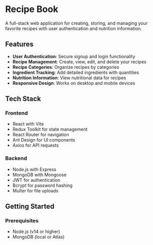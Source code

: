 # Recipe Book

A full-stack web application for creating, storing, and managing your favorite recipes with user authentication and nutrition information.

## Features

- **User Authentication**: Secure signup and login functionality
- **Recipe Management**: Create, view, edit, and delete your recipes
- **Recipe Categories**: Organize recipes by categories
- **Ingredient Tracking**: Add detailed ingredients with quantities
- **Nutrition Information**: View nutritional data for recipes
- **Responsive Design**: Works on desktop and mobile devices

## Tech Stack

### Frontend
- React with Vite
- Redux Toolkit for state management
- React Router for navigation
- Ant Design for UI components
- Axios for API requests

### Backend
- Node.js with Express
- MongoDB with Mongoose
- JWT for authentication
- Bcrypt for password hashing
- Multer for file uploads

## Getting Started

### Prerequisites
- Node.js (v14 or higher)
- MongoDB (local or Atlas)
